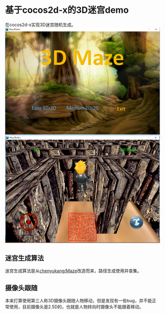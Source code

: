 # 基于cocos2d-x的3D迷宫demo
在cocos2d-x实现3D迷宫随机生成。
![begin](MazeRaider/assets/begin.png)
![mainscene](MazeRaider/assets/mainscene.png)

## 迷宫生成算法
迷宫生成算法是从[chenyukang/Maze](https://github.com/chenyukang/Maze)改造而来，路径生成使用并查集。
## 摄像头跟随
本来打算使用第三人称3D摄像头跟随人物移动，但是发现有一些bug，并不能正常使用，目前摄像头是2.5D的，也就是人物转向时摄像头不能跟着移动。